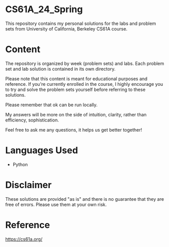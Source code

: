 # CS61A_24_Spring
This repository contains my personal solutions for the labs and problem sets from University of California, Berkeley CS61A course.

# Content
The repository is organized by week (problem sets) and labs. Each problem set and lab solution is contained in its own directory.

Please note that this content is meant for educational purposes and reference. If you're currently enrolled in the course, I highly encourage you to try and solve the problem sets yourself before referring to these solutions.

Please remember that ok can be run locally.

My answers will be more on the side of intuition, clarity, rather than efficiency, sophistication.

Feel free to ask me any questions, it helps us get better together!

# Languages Used
* Python

# Disclaimer
These solutions are provided "as is" and there is no guarantee that they are free of errors. Please use them at your own risk.

# Reference
https://cs61a.org/